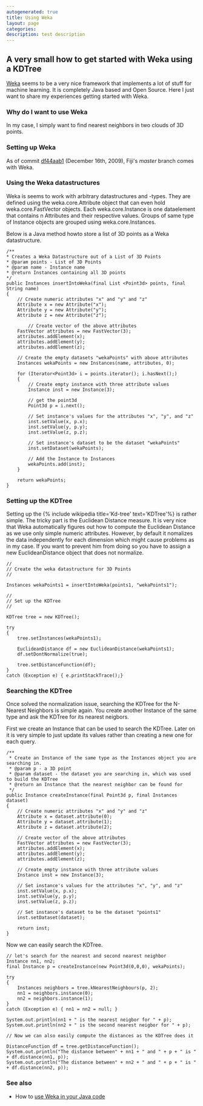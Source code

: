 ```yaml
---
autogenerated: true
title: Using Weka
layout: page
categories: 
description: test description
---
```


A very small how to get started with Weka using a KDTree
--------------------------------------------------------

[Weka](http://sourceforge.net/projects/weka/) seems to be a very nice framework that implements a lot of stuff for machine learning. It is completely Java based and Open Source. Here I just want to share my experiences getting started with Weka.

### Why do I want to use Weka

In my case, I simply want to find nearest neighbors in two clouds of 3D points.

### Setting up Weka

As of commit [df44aab1](https://fiji.sc/cgi-bin/gitweb.cgi?p=fiji.git;a=commitdiff;h=df44aab197dcff1c0de228b0ac08b7ef8966b75e;hb=refs/heads/master) (December 16th, 2009), Fiji's *master* branch comes with Weka.

### Using the Weka datastructures

Weka is seems to work with arbitrary datastructures and -types. They are defined using the weka.core.Attribute object that can even hold weka.core.FastVector objects. Each weka.core.Instance is one dataelement that contains n Attributes and their respective values. Groups of same type of Instance objects are grouped using weka.core.Instances.

Below is a Java method howto store a list of 3D points as a Weka datastructure.

    /**
    * Creates a Weka Datastructure out of a List of 3D Points
    * @param points - List of 3D Points
    * @param name - Instance name
    * @return Instances containing all 3D points
    */
    public Instances insertIntoWeka(final List <Point3d> points, final String name)
    {       
        // Create numeric attributes "x" and "y" and "z"
        Attribute x = new Attribute("x");
        Attribute y = new Attribute("y");
        Attribute z = new Attribute("z");
        
            // Create vector of the above attributes
        FastVector attributes = new FastVector(3);
        attributes.addElement(x);
        attributes.addElement(y);
        attributes.addElement(z);

        // Create the empty datasets "wekaPoints" with above attributes
        Instances wekaPoints = new Instances(name, attributes, 0);
            
        for (Iterator<Point3d> i = points.iterator(); i.hasNext();) 
        {
            // Create empty instance with three attribute values
            Instance inst = new Instance(3);

            // get the point3d
            Point3d p = i.next();
                
            // Set instance's values for the attributes "x", "y", and "z"
            inst.setValue(x, p.x);
            inst.setValue(y, p.y);
            inst.setValue(z, p.z);

            // Set instance's dataset to be the dataset "wekaPoints"
            inst.setDataset(wekaPoints);
                
            // Add the Instance to Instances
            wekaPoints.add(inst);
        }
            
        return wekaPoints;
    }

### Setting up the KDTree

Setting up the {% include wikipedia title='Kd-tree' text='KDTree'%} is rather simple. The tricky part is the Euclidean Distance measure. It is very nice that Weka automatically figures out how to compute the Euclidean Distance as we use only simple numeric attributes. However, by default it nomalizes the data independently for each dimension which might cause problems as in my case. If you want to prevent him from doing so you have to assign a new EuclideanDistance object that does not normalize.

    //
    // Create the weka datastructure for 3D Points
    //

    Instances wekaPoints1 = insertIntoWeka(points1, "wekaPoints1");

    // 
    // Set up the KDTree
    //

    KDTree tree = new KDTree();     

    try 
    { 
        tree.setInstances(wekaPoints1);
        
        EuclideanDistance df = new EuclideanDistance(wekaPoints1);
        df.setDontNormalize(true);
        
        tree.setDistanceFunction(df);           
    } 
    catch (Exception e) { e.printStackTrace();}

### Searching the KDTree

Once solved the normalization issue, searching the KDTree for the N-Nearest Neighbors is simple again. You create another Instance of the same type and ask the KDTree for its nearest neigbors.

First we create an Instance that can be used to search the KDTree. Later on it is very simple to just update its values rather than creating a new one for each query.

    /**
     * Create an Instance of the same type as the Instances object you are searching in.
     * @param p - a 3D point
     * @param dataset - the dataset you are searching in, which was used to build the KDTree
     * @return an Instance that the nearest neighbor can be found for
     */
    public Instance createInstance(final Point3d p, final Instances dataset)
    {
        // Create numeric attributes "x" and "y" and "z"
        Attribute x = dataset.attribute(0);
        Attribute y = dataset.attribute(1);
        Attribute z = dataset.attribute(2);

        // Create vector of the above attributes
        FastVector attributes = new FastVector(3);
        attributes.addElement(x);
        attributes.addElement(y);
        attributes.addElement(z);

        // Create empty instance with three attribute values
        Instance inst = new Instance(3);                
        
        // Set instance's values for the attributes "x", "y", and "z"
        inst.setValue(x, p.x);
        inst.setValue(y, p.y);
        inst.setValue(z, p.z);              

        // Set instance's dataset to be the dataset "points1"
        inst.setDataset(dataset);
                    
        return inst;    
    }

Now we can easily search the KDTree.

    // let's search for the nearest and second nearest neighbor
    Instance nn1, nn2;
    final Instance p = createInstance(new Point3d(0,0,0), wekaPoints);
                        
    try 
    { 
        Instances neighbors = tree.kNearestNeighbours(p, 2);
        nn1 = neighbors.instance(0);
        nn2 = neighbors.instance(1);                            
    } 
    catch (Exception e) { nn1 = nn2 = null; }

    System.out.println(nn1 + " is the nearest neigbor for " + p);
    System.out.println(nn2 + " is the second nearest neigbor for " + p);

    // Now we can also easily compute the distances as the KDTree does it

    DistanceFunction df = tree.getDistanceFunction();
    System.out.println("The distance between" + nn1 + " and " + p + " is " + df.distance(nn1, p));
    System.out.println("The distance between" + nn2 + " and " + p + " is " + df.distance(nn2, p));

### See also

-   How to [use Weka in your Java code](http://weka.wikispaces.com/Use+Weka+in+your+Java+code)
